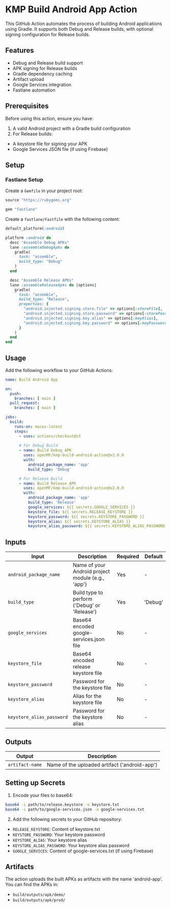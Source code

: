 # KMP Build Android App Action

This GitHub Action automates the process of building Android applications using Gradle. It supports both Debug and Release builds, with optional signing configuration for Release builds.

## Features

- Debug and Release build support
- APK signing for Release builds
- Gradle dependency caching
- Artifact upload
- Google Services integration
- Fastlane automation

## Prerequisites

Before using this action, ensure you have:

1. A valid Android project with a Gradle build configuration
2. For Release builds:
  - A keystore file for signing your APK
  - Google Services JSON file (if using Firebase)

## Setup

### Fastlane Setup

Create a `Gemfile` in your project root:

```ruby
source "https://rubygems.org"

gem "fastlane"
```

Create a `fastlane/Fastfile` with the following content:

```ruby
default_platform(:android)

platform :android do
  desc "Assemble Debug APKs"
  lane :assembleDebugApks do
    gradle(
      task: "assemble",
      build_type: "Debug"
    )
  end

  desc "Assemble Release APKs"
  lane :assembleReleaseApks do |options|
    gradle(
      task: "assemble",
      build_type: "Release",
      properties: {
        "android.injected.signing.store.file" => options[:storeFile],
        "android.injected.signing.store.password" => options[:storePassword],
        "android.injected.signing.key.alias" => options[:keyAlias],
        "android.injected.signing.key.password" => options[:keyPassword],
      }
    )
  end
end
```

## Usage

Add the following workflow to your GitHub Actions:

```yaml
name: Build Android App

on:
  push:
    branches: [ main ]
  pull_request:
    branches: [ main ]

jobs:
  build:
    runs-on: macos-latest
    steps:
      - uses: actions/checkout@v3
      
      # For Debug Build
      - name: Build Debug APK
        uses: openMF/kmp-build-android-action@v2.0.0
        with:
          android_package_name: 'app'
          build_type: 'Debug'

      # For Release Build
      - name: Build Release APK
        uses: openMF/kmp-build-android-action@v2.0.0
        with:
          android_package_name: 'app'
          build_type: 'Release'
          google_services: ${{ secrets.GOOGLE_SERVICES }}
          keystore_file: ${{ secrets.RELEASE_KEYSTORE }}
          keystore_password: ${{ secrets.KEYSTORE_PASSWORD }}
          keystore_alias: ${{ secrets.KEYSTORE_ALIAS }}
          keystore_alias_password: ${{ secrets.KEYSTORE_ALIAS_PASSWORD }}
```

## Inputs

| Input                     | Description                                       | Required | Default |
|---------------------------|---------------------------------------------------|----------|---------|
| `android_package_name`    | Name of your Android project module (e.g., 'app') | Yes      | -       |
| `build_type`              | Build type to perform ('Debug' or 'Release')      | Yes      | 'Debug' |
| `google_services`         | Base64 encoded google-services.json file          | No       | -       |
| `keystore_file`           | Base64 encoded release keystore file              | No       | -       |
| `keystore_password`       | Password for the keystore file                    | No       | -       |
| `keystore_alias`          | Alias for the keystore file                       | No       | -       |
| `keystore_alias_password` | Password for the keystore alias                   | No       | -       |

## Outputs

| Output          | Description                                   |
|-----------------|-----------------------------------------------|
| `artifact-name` | Name of the uploaded artifact ('android-app') |

## Setting up Secrets

1. Encode your files to base64:
```bash
base64 -i path/to/release.keystore -o keystore.txt
base64 -i path/to/google-services.json -o google-services.txt
```

2. Add the following secrets to your GitHub repository:
- `RELEASE_KEYSTORE`: Content of keystore.txt
- `KEYSTORE_PASSWORD`: Your keystore password
- `KEYSTORE_ALIAS`: Your keystore alias
- `KEYSTORE_ALIAS_PASSWORD`: Your keystore alias password
- `GOOGLE_SERVICES`: Content of google-services.txt (if using Firebase)

## Artifacts

The action uploads the built APKs as artifacts with the name 'android-app'. You can find the APKs in:
- `build/outputs/apk/demo/`
- `build/outputs/apk/prod/`
